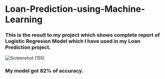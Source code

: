 # Loan-Prediction-using-Machine-Learning

### **This is the result to my project which shows complete report of Logistic Regresion Model which I have used in my Loan Prediction project.**

![Screenshot (155)](https://user-images.githubusercontent.com/69674868/96141190-64d44300-0f1e-11eb-9352-9023343d57f1.png)

### **My model got 82% of accuracy.**
